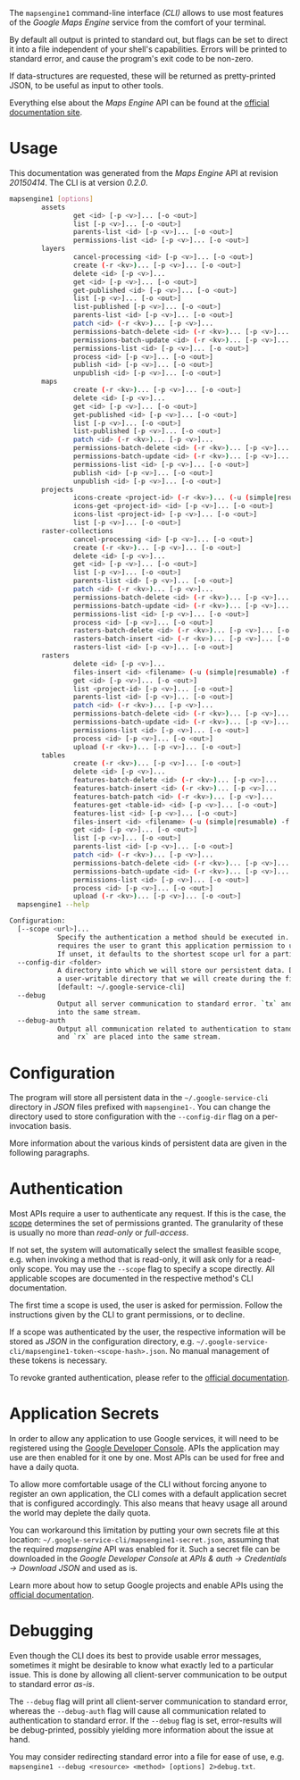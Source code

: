 <!---
DO NOT EDIT !
This file was generated automatically from 'src/mako/cli/README.md.mako'
DO NOT EDIT !
-->
The `mapsengine1` command-line interface *(CLI)* allows to use most features of the *Google Maps Engine* service from the comfort of your terminal.

By default all output is printed to standard out, but flags can be set to direct it into a file independent of your shell's
capabilities. Errors will be printed to standard error, and cause the program's exit code to be non-zero.

If data-structures are requested, these will be returned as pretty-printed JSON, to be useful as input to other tools.

Everything else about the *Maps Engine* API can be found at the
[official documentation site](https://developers.google.com/maps-engine/).

# Usage

This documentation was generated from the *Maps Engine* API at revision *20150414*. The CLI is at version *0.2.0*.

```bash
mapsengine1 [options]
        assets
                get <id> [-p <v>]... [-o <out>]
                list [-p <v>]... [-o <out>]
                parents-list <id> [-p <v>]... [-o <out>]
                permissions-list <id> [-p <v>]... [-o <out>]
        layers
                cancel-processing <id> [-p <v>]... [-o <out>]
                create (-r <kv>)... [-p <v>]... [-o <out>]
                delete <id> [-p <v>]...
                get <id> [-p <v>]... [-o <out>]
                get-published <id> [-p <v>]... [-o <out>]
                list [-p <v>]... [-o <out>]
                list-published [-p <v>]... [-o <out>]
                parents-list <id> [-p <v>]... [-o <out>]
                patch <id> (-r <kv>)... [-p <v>]...
                permissions-batch-delete <id> (-r <kv>)... [-p <v>]... [-o <out>]
                permissions-batch-update <id> (-r <kv>)... [-p <v>]... [-o <out>]
                permissions-list <id> [-p <v>]... [-o <out>]
                process <id> [-p <v>]... [-o <out>]
                publish <id> [-p <v>]... [-o <out>]
                unpublish <id> [-p <v>]... [-o <out>]
        maps
                create (-r <kv>)... [-p <v>]... [-o <out>]
                delete <id> [-p <v>]...
                get <id> [-p <v>]... [-o <out>]
                get-published <id> [-p <v>]... [-o <out>]
                list [-p <v>]... [-o <out>]
                list-published [-p <v>]... [-o <out>]
                patch <id> (-r <kv>)... [-p <v>]...
                permissions-batch-delete <id> (-r <kv>)... [-p <v>]... [-o <out>]
                permissions-batch-update <id> (-r <kv>)... [-p <v>]... [-o <out>]
                permissions-list <id> [-p <v>]... [-o <out>]
                publish <id> [-p <v>]... [-o <out>]
                unpublish <id> [-p <v>]... [-o <out>]
        projects
                icons-create <project-id> (-r <kv>)... (-u (simple|resumable) -f <file> [-m <mime>]) [-p <v>]... [-o <out>]
                icons-get <project-id> <id> [-p <v>]... [-o <out>]
                icons-list <project-id> [-p <v>]... [-o <out>]
                list [-p <v>]... [-o <out>]
        raster-collections
                cancel-processing <id> [-p <v>]... [-o <out>]
                create (-r <kv>)... [-p <v>]... [-o <out>]
                delete <id> [-p <v>]...
                get <id> [-p <v>]... [-o <out>]
                list [-p <v>]... [-o <out>]
                parents-list <id> [-p <v>]... [-o <out>]
                patch <id> (-r <kv>)... [-p <v>]...
                permissions-batch-delete <id> (-r <kv>)... [-p <v>]... [-o <out>]
                permissions-batch-update <id> (-r <kv>)... [-p <v>]... [-o <out>]
                permissions-list <id> [-p <v>]... [-o <out>]
                process <id> [-p <v>]... [-o <out>]
                rasters-batch-delete <id> (-r <kv>)... [-p <v>]... [-o <out>]
                rasters-batch-insert <id> (-r <kv>)... [-p <v>]... [-o <out>]
                rasters-list <id> [-p <v>]... [-o <out>]
        rasters
                delete <id> [-p <v>]...
                files-insert <id> <filename> (-u (simple|resumable) -f <file> [-m <mime>]) [-p <v>]...
                get <id> [-p <v>]... [-o <out>]
                list <project-id> [-p <v>]... [-o <out>]
                parents-list <id> [-p <v>]... [-o <out>]
                patch <id> (-r <kv>)... [-p <v>]...
                permissions-batch-delete <id> (-r <kv>)... [-p <v>]... [-o <out>]
                permissions-batch-update <id> (-r <kv>)... [-p <v>]... [-o <out>]
                permissions-list <id> [-p <v>]... [-o <out>]
                process <id> [-p <v>]... [-o <out>]
                upload (-r <kv>)... [-p <v>]... [-o <out>]
        tables
                create (-r <kv>)... [-p <v>]... [-o <out>]
                delete <id> [-p <v>]...
                features-batch-delete <id> (-r <kv>)... [-p <v>]...
                features-batch-insert <id> (-r <kv>)... [-p <v>]...
                features-batch-patch <id> (-r <kv>)... [-p <v>]...
                features-get <table-id> <id> [-p <v>]... [-o <out>]
                features-list <id> [-p <v>]... [-o <out>]
                files-insert <id> <filename> (-u (simple|resumable) -f <file> [-m <mime>]) [-p <v>]...
                get <id> [-p <v>]... [-o <out>]
                list [-p <v>]... [-o <out>]
                parents-list <id> [-p <v>]... [-o <out>]
                patch <id> (-r <kv>)... [-p <v>]...
                permissions-batch-delete <id> (-r <kv>)... [-p <v>]... [-o <out>]
                permissions-batch-update <id> (-r <kv>)... [-p <v>]... [-o <out>]
                permissions-list <id> [-p <v>]... [-o <out>]
                process <id> [-p <v>]... [-o <out>]
                upload (-r <kv>)... [-p <v>]... [-o <out>]
  mapsengine1 --help

Configuration:
  [--scope <url>]...
            Specify the authentication a method should be executed in. Each scope 
            requires the user to grant this application permission to use it. 
            If unset, it defaults to the shortest scope url for a particular method.
  --config-dir <folder>
            A directory into which we will store our persistent data. Defaults to 
            a user-writable directory that we will create during the first invocation.
            [default: ~/.google-service-cli]
  --debug
            Output all server communication to standard error. `tx` and `rx` are placed 
            into the same stream.
  --debug-auth
            Output all communication related to authentication to standard error. `tx` 
            and `rx` are placed into the same stream.

```

# Configuration

The program will store all persistent data in the `~/.google-service-cli` directory in *JSON* files prefixed with `mapsengine1-`.  You can change the directory used to store configuration with the `--config-dir` flag on a per-invocation basis.

More information about the various kinds of persistent data are given in the following paragraphs.

# Authentication

Most APIs require a user to authenticate any request. If this is the case, the [scope][scopes] determines the 
set of permissions granted. The granularity of these is usually no more than *read-only* or *full-access*.

If not set, the system will automatically select the smallest feasible scope, e.g. when invoking a
method that is read-only, it will ask only for a read-only scope. 
You may use the `--scope` flag to specify a scope directly. 
All applicable scopes are documented in the respective method's CLI documentation.

The first time a scope is used, the user is asked for permission. Follow the instructions given 
by the CLI to grant permissions, or to decline.

If a scope was authenticated by the user, the respective information will be stored as *JSON* in the configuration
directory, e.g. `~/.google-service-cli/mapsengine1-token-<scope-hash>.json`. No manual management of these tokens
is necessary.

To revoke granted authentication, please refer to the [official documentation][revoke-access].

# Application Secrets

In order to allow any application to use Google services, it will need to be registered using the 
[Google Developer Console][google-dev-console]. APIs the application may use are then enabled for it
one by one. Most APIs can be used for free and have a daily quota.

To allow more comfortable usage of the CLI without forcing anyone to register an own application, the CLI
comes with a default application secret that is configured accordingly. This also means that heavy usage
all around the world may deplete the daily quota.

You can workaround this limitation by putting your own secrets file at this location: 
`~/.google-service-cli/mapsengine1-secret.json`, assuming that the required *mapsengine* API 
was enabled for it. Such a secret file can be downloaded in the *Google Developer Console* at 
*APIs & auth -> Credentials -> Download JSON* and used as is.

Learn more about how to setup Google projects and enable APIs using the [official documentation][google-project-new].


# Debugging

Even though the CLI does its best to provide usable error messages, sometimes it might be desirable to know
what exactly led to a particular issue. This is done by allowing all client-server communication to be 
output to standard error *as-is*.

The `--debug` flag will print all client-server communication to standard error, whereas the `--debug-auth` flag
will cause all communication related to authentication to standard error.
If the `--debug` flag is set, error-results will be debug-printed, possibly yielding more information about the 
issue at hand.

You may consider redirecting standard error into a file for ease of use, e.g. `mapsengine1 --debug <resource> <method> [options] 2>debug.txt`.


[scopes]: https://developers.google.com/+/api/oauth#scopes
[revoke-access]: http://webapps.stackexchange.com/a/30849
[google-dev-console]: https://console.developers.google.com/
[google-project-new]: https://developers.google.com/console/help/new/